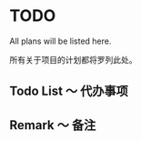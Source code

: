 <script setup>
import List from './List.vue'
</script>

# TODO

All plans will be listed here.

所有关于项目的计划都将罗列此处。

## Todo List ～ 代办事项
<List language="0" />

## Remark ～ 备注